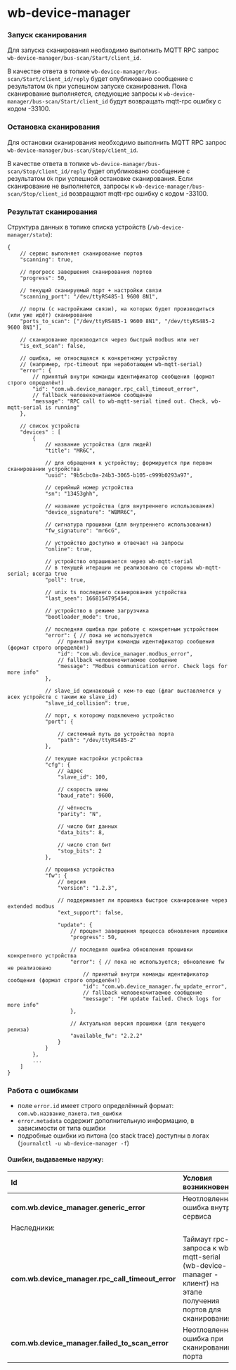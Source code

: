 # wb-device-manager

### Запуск сканирования
Для запуска сканирования необходимо выполнить MQTT RPC запрос `wb-device-manager/bus-scan/Start/client_id`.

В качестве ответа в топике `wb-device-manager/bus-scan/Start/client_id/reply` будет опубликовано сообщение c результатом `Ok` при успешном запуске сканирования. Пока сканирование выполняется, следующие запросы к `wb-device-manager/bus-scan/Start/client_id` будут возвращать mqtt-rpc ошибку с кодом -33100.

### Остановка сканирования
Для остановки сканирования необходимо выполнить MQTT RPC запрос `wb-device-manager/bus-scan/Stop/client_id`.

В качестве ответа в топике `wb-device-manager/bus-scan/Stop/client_id/reply` будет опубликовано сообщение c результатом `Ok` при успешной остановке сканирования. Если сканирование не выполняется, запросы к `wb-device-manager/bus-scan/Stop/client_id` возвращают mqtt-rpc ошибку с кодом -33100.



### Результат сканирования

Структура данных в топике списка устройств (`/wb-device-manager/state`):

```jsonc
{
    // сервис выполняет сканирование портов
    "scanning": true,

    // прогресс завершения сканирования портов
    "progress": 50,

    // текущий сканируемый порт + настройки связи
    "scanning_port": "/dev/ttyRS485-1 9600 8N1",

    // порты (с настройками связи), на которых будет производиться (или уже идёт) сканирование
    "ports_to_scan": ["/dev/ttyRS485-1 9600 8N1", "/dev/ttyRS485-2 9600 8N1"],

    // сканирование производится через быстрый modbus или нет
    "is_ext_scan": false,

    // ошибка, не относящаяся к конкретному устройству
    // (например, rpc-timeout при неработающем wb-mqtt-serial)
    "error": {
        // принятый внутри команды идентификатор сообщения (формат строго определён!)
        "id": "com.wb.device_manager.rpc_call_timeout_error",
        // fallback человекочитаемое сообщение
        "message": "RPC call to wb-mqtt-serial timed out. Check, wb-mqtt-serial is running"
    },

    // список устройств
    "devices" : [
        {
            // название устройства (для людей)
            "title": "MR6C",

            // для обращения к устройству; формируется при первом сканировании устройства
            "uuid": "9b5cbc0a-24b3-3065-b105-c999b0293a97",

            // серийный номер устройства
            "sn": "13453ghh",

            // название устройства (для внутреннего использования)
            "device_signature": "WBMR6C",

            // сигнатура прошивки (для внутреннего использования)
            "fw_signature": "mr6cG",

            // устройство доступно и отвечает на запросы
            "online": true,

            // устройство опрашивается через wb-mqtt-serial
            // в текущей итерации не реализовано со стороны wb-mqtt-serial; всегда true
            "poll": true,

            // unix ts последнего сканирования устройства
            "last_seen": 1668154795454,

            // устройство в режиме загрузчика
            "bootloader_mode": true,

            // последняя ошибка при работе с конкретным устройством
            "error": { // пока не используется
                // принятый внутри команды идентификатор сообщения (формат строго определён!)
                "id": "com.wb.device_manager.modbus_error",
                // fallback человекочитаемое сообщение
                "message": "Modbus communication error. Check logs for more info"
            },

            // slave_id одинаковый с кем-то еще (флаг выставляется у всех устройств с таким же slave_id)
            "slave_id_collision": true,

            // порт, к которому подключено устройство
            "port": {

                // системный путь до устройства порта
                "path": "/dev/ttyRS485-2"
            },

            // текущие настройки устройства
            "cfg": {
                // адрес
                "slave_id": 100,

                // скорость шины
                "baud_rate": 9600,

                // чётность
                "parity": "N",

                // число бит данных
                "data_bits": 8,

                // число стоп бит
                "stop_bits": 2
            },

            // прошивка устройства
            "fw": {
                // версия
                "version": "1.2.3",

                // поддерживает ли прошивка быстрое сканирование через extended modbus
                "ext_support": false,

                "update": {
                    // процент завершения процесса обновления прошивки
                    "progress": 50,

                    // последняя ошибка обновления прошивки конкретного устройства
                    "error": { // пока не используется; обновление fw не реализовано
                        // принятый внутри команды идентификатор сообщения (формат строго определён!)
                        "id": "com.wb.device_manager.fw_update_error",
                        // fallback человекочитаемое сообщение
                        "message": "FW update failed. Check logs for more info"
                    },

                    // Актуальная версия прошивки (для текущего релиза)
                    "available_fw": "2.2.2"
                }
            }
        },
        ...
    ]
}
```

### Работа с ошибками
* поле ```error.id``` имеет строго определённый формат: ```com.wb.название_пакета.тип_ошибки```
* ```error.metadata``` содержит дополнительную информацию, в зависимости от типа ошибки
* подробные ошибки из питона (со stack trace) доступны в логах (```journalctl -u wb-device-manager -f```)

#### Ошибки, выдаваемые наружу:
| Id | Условия возникновения | поле `"metadata"` |
| :- | :-------------------- | :-------------- |
| **com.wb.device_manager.generic_error** | Неотловленная ошибка внутри сервиса | `null` |
| Наследники: |
| **com.wb.device_manager.rpc_call_timeout_error** | Таймаут rpc-запроса к wb-mqtt-serial (wb-device-manager - клиент) на этапе получения портов для сканирования | `null` |
| **com.wb.device_manager.failed_to_scan_error** | Неотловленная ошибка при сканировании порта | `"failed_ports" : [failed_port1, failed_port2, ...]` |
